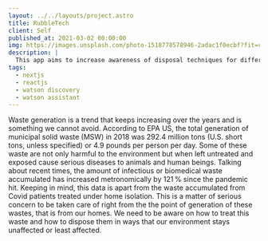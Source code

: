```yaml
---
layout: ../../layouts/project.astro
title: RubbleTech
client: Self
published_at: 2021-03-02 00:00:00
img: https://images.unsplash.com/photo-1518778578946-2adac1f0ecbf?fit=crop&w=1400&h=700&q=75
description: |
  This app aims to increase awareness of disposal techniques for different types of wastes, promotes recycling, sharing.
tags:
  - nextjs
  - reactjs
  - watson discovery
  - watson assistant
---
```


Waste generation is a trend that keeps increasing over the years and is something we cannot avoid. According to EPA US, the total generation of municipal solid waste (MSW) in 2018 was 292.4 million tons (U.S. short tons, unless specified) or 4.9 pounds per person per day. Some of these waste are not only harmful to the environment but when left untreated and exposed cause serious diseases to animals and human beings. Talking about recent times, the amount of infectious or biomedical waste accumulated has increased metronomically by 121 % since the pandemic hit. Keeping in mind, this data is apart from the waste accumulated from Covid patients treated under home isolation. This is a matter of serious concern to be taken care of right from the the point of generation of these wastes, that is from our homes. We need to be aware on how to treat this waste and how to dispose them in ways that our environment stays unaffected or least affected.



